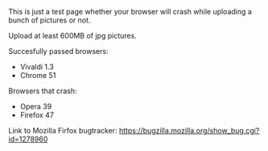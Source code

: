 This is just a test page whether your browser will crash while uploading a bunch of pictures or not.

Upload at least 600MB of jpg pictures.

Succesfully passed browsers:
+ Vivaldi 1.3
+ Chrome 51


Browsers that crash:
+ Opera 39
+ Firefox 47


Link to Mozilla Firfox bugtracker: https://bugzilla.mozilla.org/show_bug.cgi?id=1278960